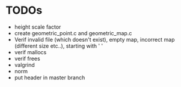 # TODOs
- height scale factor
- create geometric_point.c and geometric_map.c
- Verif invalid file (which doesn't exist), empty map, incorrect map (different size etc..), starting with ' '
- verif mallocs
- verif frees
- valgrind
- norm
- put header in master branch
